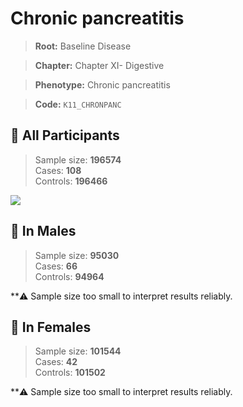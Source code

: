 # Chronic pancreatitis

> **Root:** Baseline Disease  

> **Chapter:** Chapter XI- Digestive  

> **Phenotype:** Chronic pancreatitis  

> **Code:** `K11_CHRONPANC`

## 🧪 All Participants  
> Sample size: **196574**  
> Cases: **108**  
> Controls: **196466**
<img src="/Disease/Figures/ALL/Baseline/K11_CHRONPANC.png"/>
<CsvTable src="/public/Disease/Data/ALL/Baseline/LG_K11_CHRONPANC.csv" label="🔍 View full results" />

## 👨 In Males  
> Sample size: **95030**  
> Cases: **66**  
> Controls: **94964**

**⚠️ Sample size too small to interpret results reliably.

## 👩 In Females  
> Sample size: **101544**  
> Cases: **42**  
> Controls: **101502**

**⚠️ Sample size too small to interpret results reliably.
